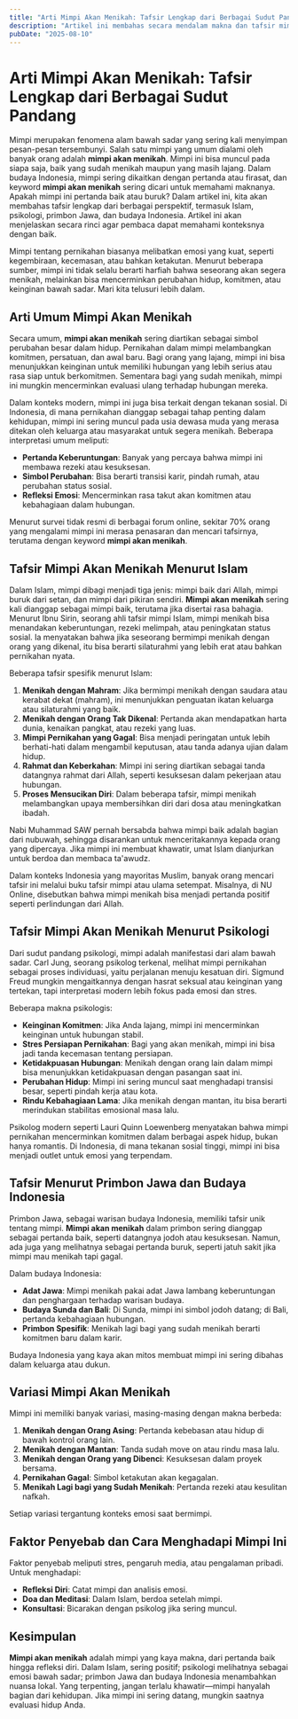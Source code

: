 ```yaml
---
title: "Arti Mimpi Akan Menikah: Tafsir Lengkap dari Berbagai Sudut Pandang"
description: "Artikel ini membahas secara mendalam makna dan tafsir mimpi tentang akan menikah, termasuk menurut Islam, psikologi, primbon Jawa, serta pengaruh budaya Indonesia, dengan variasi mimpi terkait dan tips menghadapinya."
pubDate: "2025-08-10"
---
```


# Arti Mimpi Akan Menikah: Tafsir Lengkap dari Berbagai Sudut Pandang

Mimpi merupakan fenomena alam bawah sadar yang sering kali menyimpan pesan-pesan tersembunyi. Salah satu mimpi yang umum dialami oleh banyak orang adalah **mimpi akan menikah**. Mimpi ini bisa muncul pada siapa saja, baik yang sudah menikah maupun yang masih lajang. Dalam budaya Indonesia, mimpi sering dikaitkan dengan pertanda atau firasat, dan keyword **mimpi akan menikah** sering dicari untuk memahami maknanya. Apakah mimpi ini pertanda baik atau buruk? Dalam artikel ini, kita akan membahas tafsir lengkap dari berbagai perspektif, termasuk Islam, psikologi, primbon Jawa, dan budaya Indonesia. Artikel ini akan menjelaskan secara rinci agar pembaca dapat memahami konteksnya dengan baik.

Mimpi tentang pernikahan biasanya melibatkan emosi yang kuat, seperti kegembiraan, kecemasan, atau bahkan ketakutan. Menurut beberapa sumber, mimpi ini tidak selalu berarti harfiah bahwa seseorang akan segera menikah, melainkan bisa mencerminkan perubahan hidup, komitmen, atau keinginan bawah sadar. Mari kita telusuri lebih dalam.

## Arti Umum Mimpi Akan Menikah

Secara umum, **mimpi akan menikah** sering diartikan sebagai simbol perubahan besar dalam hidup. Pernikahan dalam mimpi melambangkan komitmen, persatuan, dan awal baru. Bagi orang yang lajang, mimpi ini bisa menunjukkan keinginan untuk memiliki hubungan yang lebih serius atau rasa siap untuk berkomitmen. Sementara bagi yang sudah menikah, mimpi ini mungkin mencerminkan evaluasi ulang terhadap hubungan mereka.

Dalam konteks modern, mimpi ini juga bisa terkait dengan tekanan sosial. Di Indonesia, di mana pernikahan dianggap sebagai tahap penting dalam kehidupan, mimpi ini sering muncul pada usia dewasa muda yang merasa ditekan oleh keluarga atau masyarakat untuk segera menikah. Beberapa interpretasi umum meliputi:

- **Pertanda Keberuntungan**: Banyak yang percaya bahwa mimpi ini membawa rezeki atau kesuksesan.
- **Simbol Perubahan**: Bisa berarti transisi karir, pindah rumah, atau perubahan status sosial.
- **Refleksi Emosi**: Mencerminkan rasa takut akan komitmen atau kebahagiaan dalam hubungan.

Menurut survei tidak resmi di berbagai forum online, sekitar 70% orang yang mengalami mimpi ini merasa penasaran dan mencari tafsirnya, terutama dengan keyword **mimpi akan menikah**.

## Tafsir Mimpi Akan Menikah Menurut Islam

Dalam Islam, mimpi dibagi menjadi tiga jenis: mimpi baik dari Allah, mimpi buruk dari setan, dan mimpi dari pikiran sendiri. **Mimpi akan menikah** sering kali dianggap sebagai mimpi baik, terutama jika disertai rasa bahagia. Menurut Ibnu Sirin, seorang ahli tafsir mimpi Islam, mimpi menikah bisa menandakan keberuntungan, rezeki melimpah, atau peningkatan status sosial.<grok-card data-id="4a0343" data-type="citation_card"></grok-card> Ia menyatakan bahwa jika seseorang bermimpi menikah dengan orang yang dikenal, itu bisa berarti silaturahmi yang lebih erat atau bahkan pernikahan nyata.

Beberapa tafsir spesifik menurut Islam:

1. **Menikah dengan Mahram**: Jika bermimpi menikah dengan saudara atau kerabat dekat (mahram), ini menunjukkan penguatan ikatan keluarga atau silaturahmi yang baik.<grok-card data-id="0d6177" data-type="citation_card"></grok-card>
2. **Menikah dengan Orang Tak Dikenal**: Pertanda akan mendapatkan harta dunia, kenaikan pangkat, atau rezeki yang luas.<grok-card data-id="f77b64" data-type="citation_card"></grok-card>
3. **Mimpi Pernikahan yang Gagal**: Bisa menjadi peringatan untuk lebih berhati-hati dalam mengambil keputusan, atau tanda adanya ujian dalam hidup.
4. **Rahmat dan Keberkahan**: Mimpi ini sering diartikan sebagai tanda datangnya rahmat dari Allah, seperti kesuksesan dalam pekerjaan atau hubungan.<grok-card data-id="cccf1d" data-type="citation_card"></grok-card>
5. **Proses Mensucikan Diri**: Dalam beberapa tafsir, mimpi menikah melambangkan upaya membersihkan diri dari dosa atau meningkatkan ibadah.<grok-card data-id="4fe810" data-type="citation_card"></grok-card>

Nabi Muhammad SAW pernah bersabda bahwa mimpi baik adalah bagian dari nubuwah, sehingga disarankan untuk menceritakannya kepada orang yang dipercaya. Jika mimpi ini membuat khawatir, umat Islam dianjurkan untuk berdoa dan membaca ta'awudz.

Dalam konteks Indonesia yang mayoritas Muslim, banyak orang mencari tafsir ini melalui buku tafsir mimpi atau ulama setempat. Misalnya, di NU Online, disebutkan bahwa mimpi menikah bisa menjadi pertanda positif seperti perlindungan dari Allah.<grok-card data-id="cfe6c5" data-type="citation_card"></grok-card>

## Tafsir Mimpi Akan Menikah Menurut Psikologi

Dari sudut pandang psikologi, mimpi adalah manifestasi dari alam bawah sadar. Carl Jung, seorang psikolog terkenal, melihat mimpi pernikahan sebagai proses individuasi, yaitu perjalanan menuju kesatuan diri.<grok-card data-id="efe371" data-type="citation_card"></grok-card> Sigmund Freud mungkin mengaitkannya dengan hasrat seksual atau keinginan yang tertekan, tapi interpretasi modern lebih fokus pada emosi dan stres.

Beberapa makna psikologis:

- **Keinginan Komitmen**: Jika Anda lajang, mimpi ini mencerminkan keinginan untuk hubungan stabil.<grok-card data-id="6bbbb7" data-type="citation_card"></grok-card>
- **Stres Persiapan Pernikahan**: Bagi yang akan menikah, mimpi ini bisa jadi tanda kecemasan tentang persiapan.<grok-card data-id="cc8f65" data-type="citation_card"></grok-card>
- **Ketidakpuasan Hubungan**: Menikah dengan orang lain dalam mimpi bisa menunjukkan ketidakpuasan dengan pasangan saat ini.<grok-card data-id="a27af9" data-type="citation_card"></grok-card>
- **Perubahan Hidup**: Mimpi ini sering muncul saat menghadapi transisi besar, seperti pindah kerja atau kota.<grok-card data-id="13c073" data-type="citation_card"></grok-card>
- **Rindu Kebahagiaan Lama**: Jika menikah dengan mantan, itu bisa berarti merindukan stabilitas emosional masa lalu.<grok-card data-id="6ec2ee" data-type="citation_card"></grok-card>

Psikolog modern seperti Lauri Quinn Loewenberg menyatakan bahwa mimpi pernikahan mencerminkan komitmen dalam berbagai aspek hidup, bukan hanya romantis. Di Indonesia, di mana tekanan sosial tinggi, mimpi ini bisa menjadi outlet untuk emosi yang terpendam.

## Tafsir Menurut Primbon Jawa dan Budaya Indonesia

Primbon Jawa, sebagai warisan budaya Indonesia, memiliki tafsir unik tentang mimpi. **Mimpi akan menikah** dalam primbon sering dianggap sebagai pertanda baik, seperti datangnya jodoh atau kesuksesan.<grok-card data-id="e4f07a" data-type="citation_card"></grok-card> Namun, ada juga yang melihatnya sebagai pertanda buruk, seperti jatuh sakit jika mimpi mau menikah tapi gagal.<grok-card data-id="0d0542" data-type="citation_card"></grok-card>

Dalam budaya Indonesia:

- **Adat Jawa**: Mimpi menikah pakai adat Jawa lambang keberuntungan dan penghargaan terhadap warisan budaya.<grok-card data-id="1dd73e" data-type="citation_card"></grok-card>
- **Budaya Sunda dan Bali**: Di Sunda, mimpi ini simbol jodoh datang; di Bali, pertanda kebahagiaan hubungan.<grok-card data-id="bfd13b" data-type="citation_card"></grok-card>
- **Primbon Spesifik**: Menikah lagi bagi yang sudah menikah berarti komitmen baru dalam karir.<grok-card data-id="57fdae" data-type="citation_card"></grok-card>

Budaya Indonesia yang kaya akan mitos membuat mimpi ini sering dibahas dalam keluarga atau dukun.

## Variasi Mimpi Akan Menikah

Mimpi ini memiliki banyak variasi, masing-masing dengan makna berbeda:

1. **Menikah dengan Orang Asing**: Pertanda kebebasan atau hidup di bawah kontrol orang lain.<grok-card data-id="2e4ea4" data-type="citation_card"></grok-card>
2. **Menikah dengan Mantan**: Tanda sudah move on atau rindu masa lalu.<grok-card data-id="1c93ee" data-type="citation_card"></grok-card>
3. **Menikah dengan Orang yang Dibenci**: Kesuksesan dalam proyek bersama.<grok-card data-id="4acae9" data-type="citation_card"></grok-card>
4. **Pernikahan Gagal**: Simbol ketakutan akan kegagalan.<grok-card data-id="76eaa6" data-type="citation_card"></grok-card>
5. **Menikah Lagi bagi yang Sudah Menikah**: Pertanda rezeki atau kesulitan nafkah.<grok-card data-id="ceff89" data-type="citation_card"></grok-card>

Setiap variasi tergantung konteks emosi saat bermimpi.

## Faktor Penyebab dan Cara Menghadapi Mimpi Ini

Faktor penyebab meliputi stres, pengaruh media, atau pengalaman pribadi. Untuk menghadapi:

- **Refleksi Diri**: Catat mimpi dan analisis emosi.
- **Doa dan Meditasi**: Dalam Islam, berdoa setelah mimpi.
- **Konsultasi**: Bicarakan dengan psikolog jika sering muncul.

## Kesimpulan

**Mimpi akan menikah** adalah mimpi yang kaya makna, dari pertanda baik hingga refleksi diri. Dalam Islam, sering positif; psikologi melihatnya sebagai emosi bawah sadar; primbon Jawa dan budaya Indonesia menambahkan nuansa lokal. Yang terpenting, jangan terlalu khawatir—mimpi hanyalah bagian dari kehidupan. Jika mimpi ini sering datang, mungkin saatnya evaluasi hidup Anda.

